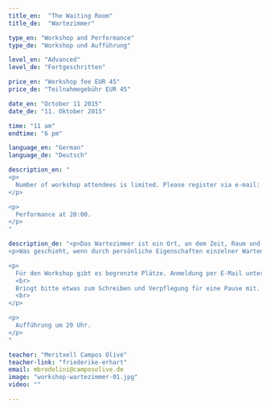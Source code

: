 ```yaml
---
title_en:  "The Waiting Room"
title_de:  "Wartezimmer"

type_en: "Workshop and Performance"
type_de: "Workshop und Aufführung"

level_en: "Advanced"
level_de: "Fortgeschritten"

price_en: "Workshop fee EUR 45"
price_de: "Teilnahmegebühr EUR 45"

date_en: "October 11 2015"
date_de: "11. Oktober 2015"

time: "11 am"
endtime: "6 pm"

language_en: "German"
language_de: "Deutsch"

description_en: "
<p>
  Number of workshop attendees is limited. Please register via e-mail: mbrodolini@camposolive.de
</p>

<p>
  Performance at 20:00.
</p>
"

description_de: "<p>Das Wartezimmer ist ein Ort, an dem Zeit, Raum und menschliche Interaktion für jeden Einzelnen mit hoher Intensität spürbar werden. Die Anwesenden bewegen sich im klaren Rhythmus einer unbewusst vertrauten Choreographie, sie improvisieren im Fluss bekannter Handlungsabläufe. Das Personal ist jedoch zufällig zusammengewürfelt, wie eine einander unbekannte Reisegruppe verbringt man eine bestimmte Zeitspanne mit Fremden,als Beobachter und Darsteller gleichermaßen.</p>
<p>Was geschieht, wenn durch persönliche Eigenschaften einzelner Wartender oder durch äußere Ereignisse Brüche des erwarteten Ablaufes entstehen? Wie reagieren die Anwesenden in diesem Mikrokosmos auf unvorhersehbare Begegnungen und Situationen? Wie viele Aspekte ihrer persönlichen Geschichte, wie viel von den Erlebnissen des Alltags, von ihren Sorgen und Hoffnungen bringen die Wartenden in diese Miniatur-Manege? Welche Funktion übernehmen die Angestellten, sind sie mehr als nur die strukturell ordnende Hand der Effizienz und Professionalität?</p>

<p>
  Für den Workshop gibt es begrenzte Plätze. Anmeldung per E-Mail unter: mbrodolini@camposolive.de
  <br>
  Bringt bitte etwas zum Schreiben und Verpflegung für eine Pause mit.
  <br>
</p>

<p>
  Aufführung um 20 Uhr.
</p>
"

teacher: "Meritxell Campos Olivé"
teacher-link: "friederike-erhart"
email: mbrodolini@camposolive.de
image: "workshop-wartezimmer-01.jpg"
video: ""

---
```



